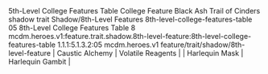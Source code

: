 <ability>
  <name>5th-Level College Features Table</name>
  <keywords>
    <keyword>College</keyword>
  </keywords>
  <type>Feature</type>
  <distance>Black Ash</distance>
  <target>Trail of Cinders</target>
  <metadata>
    <class>shadow</class>
    <feature_type>trait</feature_type>
    <file_dpath>Shadow/8th-Level Features</file_dpath>
    <item_id>8th-level-college-features-table</item_id>
    <item_index>05</item_index>
    <item_name>8th-Level College Features Table</item_name>
    <level>8</level>
    <scc>mcdm.heroes.v1:feature.trait.shadow.8th-level-feature:8th-level-college-features-table</scc>
    <scdc>1.1.1:5.1.3.2:05</scdc>
    <source>mcdm.heroes.v1</source>
    <type>feature/trait/shadow/8th-level-feature</type>
  </metadata>
  <effects>
    <effect type="mundane">| Caustic Alchemy | Volatile Reagents |
| Harlequin Mask  | Harlequin Gambit  |</effect>
  </effects>
</ability>

